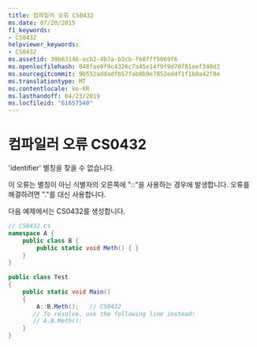 ```yaml
---
title: 컴파일러 오류 CS0432
ms.date: 07/20/2015
f1_keywords:
- CS0432
helpviewer_keywords:
- CS0432
ms.assetid: 39b63146-ecb2-4b7a-b3cb-f68fff5069f6
ms.openlocfilehash: 048fae0f9c4326c7a45e14f9f9d70781eef340d2
ms.sourcegitcommit: 9b552addadfb57fab0b9e7852ed4f1f1b8a42f8e
ms.translationtype: MT
ms.contentlocale: ko-KR
ms.lasthandoff: 04/23/2019
ms.locfileid: "61657540"
---
```

# <a name="compiler-error-cs0432"></a>컴파일러 오류 CS0432
'identifier' 별칭을 찾을 수 없습니다.  
  
 이 오류는 별칭이 아닌 식별자의 오른쪽에 "::"을 사용하는 경우에 발생합니다. 오류를 해결하려면 "."를 대신 사용합니다.  
  
 다음 예제에서는 CS0432를 생성합니다.  
  
```csharp  
// CS0432.cs  
namespace A {  
    public class B {  
        public static void Meth() { }  
    }  
}  
  
public class Test  
{  
    public static void Main()  
    {  
        A::B.Meth();   // CS0432  
       // To resolve, use the following line instead:  
       // A.B.Meth();  
    }  
}  
```
